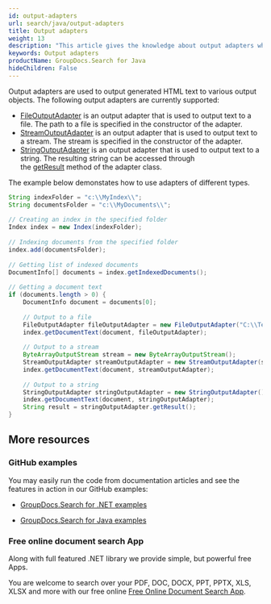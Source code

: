 ```yaml
---
id: output-adapters
url: search/java/output-adapters
title: Output adapters
weight: 13
description: "This article gives the knowledge about output adapters which are used to output generated HTML text to various output objects using Java search API."
keywords: Output adapters
productName: GroupDocs.Search for Java
hideChildren: False
---
```

Output adapters are used to output generated HTML text to various output objects. The following output adapters are currently supported:

*   [FileOutputAdapter](https://apireference.groupdocs.com/search/java/com.groupdocs.search.common/FileOutputAdapter) is an output adapter that is used to output text to a file. The path to a file is specified in the constructor of the adapter.
*   [StreamOutputAdapter](https://apireference.groupdocs.com/search/java/com.groupdocs.search.common/StreamOutputAdapter) is an output adapter that is used to output text to a stream. The stream is specified in the constructor of the adapter.
*   [StringOutputAdapter](https://apireference.groupdocs.com/search/java/com.groupdocs.search.common/StringOutputAdapter) is an output adapter that is used to output text to a string. The resulting string can be accessed through the [getResult](https://apireference.groupdocs.com/search/java/com.groupdocs.search.common/StringOutputAdapter#getResult()) method of the adapter class.

The example below demonstates how to use adapters of different types.



```java
String indexFolder = "c:\\MyIndex\\";
String documentsFolder = "c:\\MyDocuments\\";
 
// Creating an index in the specified folder
Index index = new Index(indexFolder);
 
// Indexing documents from the specified folder
index.add(documentsFolder);
 
// Getting list of indexed documents
DocumentInfo[] documents = index.getIndexedDocuments();
 
// Getting a document text
if (documents.length > 0) {
    DocumentInfo document = documents[0];
 
    // Output to a file
    FileOutputAdapter fileOutputAdapter = new FileOutputAdapter("C:\\Text.html");
    index.getDocumentText(document, fileOutputAdapter);
 
    // Output to a stream
    ByteArrayOutputStream stream = new ByteArrayOutputStream();
    StreamOutputAdapter streamOutputAdapter = new StreamOutputAdapter(stream);
    index.getDocumentText(document, streamOutputAdapter);
 
    // Output to a string
    StringOutputAdapter stringOutputAdapter = new StringOutputAdapter();
    index.getDocumentText(document, stringOutputAdapter);
    String result = stringOutputAdapter.getResult();
}
```

## More resources

### GitHub examples

You may easily run the code from documentation articles and see the features in action in our GitHub examples:

*   [GroupDocs.Search for .NET examples](https://github.com/groupdocs-search/GroupDocs.Search-for-.NET)
    
*   [GroupDocs.Search for Java examples](https://github.com/groupdocs-search/GroupDocs.Search-for-Java)
    

### Free online document search App

Along with full featured .NET library we provide simple, but powerful free Apps.

You are welcome to search over your PDF, DOC, DOCX, PPT, PPTX, XLS, XLSX and more with our free online [Free Online Document Search App](https://products.groupdocs.app/search).
